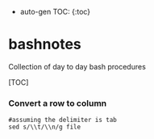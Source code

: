 * auto-gen TOC:
{:toc}

# bashnotes
Collection of day to day bash procedures 

[TOC]

### Convert a row to column 

```
#assuming the delimiter is tab
sed s/\\t/\\n/g file
```
